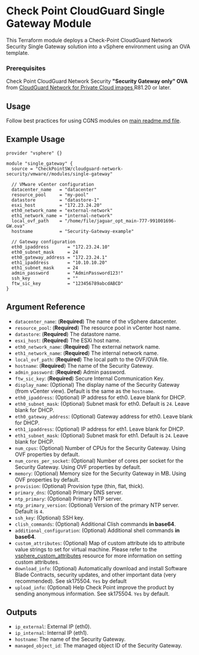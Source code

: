 # Check Point CloudGuard Single Gateway Module

This Terraform module deploys a Check-Point CloudGuard Network Security Single Gateway solution into a vSphere
environment using an OVA template.

### Prerequisites

Check Point CloudGuard Network Security **"Security Gateway only" OVA**
from [CloudGuard Network for Private Cloud images
](https://support.checkpoint.com/results/sk/sk158292) R81.20 or later.

## Usage

Follow best practices for using CGNS modules
on [main readme.md file](https://registry.terraform.io/modules/CheckPointSW/cloudguard-network-security/vmware/latest).

## Example Usage

```hcl
provider "vsphere" {}

module "single_gateway" {
  source = "CheckPointSW/cloudguard-network-security/vmware//modules/single-gateway"

  // VMware vCenter configuration
  datacenter_name   = "datacenter"
  resource_pool     = "my-pool"
  datastore         = "datastore-1"
  esxi_host         = "172.23.24.20"
  eth0_network_name = "external-network"
  eth1_network_name = "internal-network"
  local_ovf_path    = "/home/file/jaguar_opt_main-777-991001696-GW.ova"
  hostname          = "Security-Gateway-example"

  // Gateway configuration
  eth0_ipaddress       = "172.23.24.10"
  eth0_subnet_mask     = 24
  eth0_gateway_address = "172.23.24.1"
  eth1_ipaddress       = "10.10.10.20"
  eth1_subnet_mask     = 24
  admin_password       = "AdminPassword123!"
  ssh_key              = ""
  ftw_sic_key          = "123456789abcdABCD"
}
```

## Argument Reference

- `datacenter_name`: (**Required**) The name of the vSphere datacenter.
- `resource_pool`: (**Required**) The resource pool in vCenter host name.
- `datastore`: (**Required**) The datastore name.
- `esxi_host`: (**Required**) The ESXi host name.
- `eth0_network_name`: (**Required**) The external network name.
- `eth1_network_name`: (**Required**) The internal network name.
- `local_ovf_path`: (**Required**) The local path to the OVF/OVA file.
- `hostname`: (**Required**) The name of the Security Gateway.
- `admin_password`: (**Required**) Admin password.
- `ftw_sic_key`: (**Required**) Secure Internal Communication Key.
- `display_name`: (Optional) The display name of the Security Gateway (from vCenter view). Default is the same as the `hostname`.
- `eth0_ipaddress`: (Optional) IP address for eth0. Leave blank for DHCP.
- `eth0_subnet_mask`: (Optional) Subnet mask for eth0. Default is `24`. Leave blank for DHCP.
- `eth0_gateway_address`: (Optional) Gateway address for eth0. Leave blank for DHCP.
- `eth1_ipaddress`: (Optional) IP address for eth1. Leave blank for DHCP.
- `eth1_subnet_mask`: (Optional) Subnet mask for eth1. Default is `24`. Leave blank for DHCP.
- `num_cpus`: (Optional) Number of CPUs for the Security Gateway. Using OVF properties by default.
- `num_cores_per_socket`: (Optional) Number of cores per socket for the Security Gateway. Using OVF properties by
  default.
- `memory`: (Optional) Memory size for the Security Gateway in MB. Using OVF properties by default.
- `provision`: (Optional) Provision type (thin, flat, thick).
- `primary_dns`: (Optional) Primary DNS server.
- `ntp_primary`: (Optional) Primary NTP server.
- `ntp_primary_version`: (Optional) Version of the primary NTP server. Default is `4`.
- `ssh_key`: (Optional) SSH key.
- `clish_commands`: (Optional) Additional Clish commands **in base64**.
- `additional_configuration`: (Optional) Additional shell commands **in base64**.
- `custom_attributes`: (Optional) Map of custom attribute ids to attribute value strings to set for virtual machine.
  Please refer to
  the [vsphere_custom_attributes](https://registry.terraform.io/providers/hashicorp/vsphere/latest/docs/resources/custom_attribute#using-custom-attributes-in-a-supported-resource)
  resource for more information on setting custom attributes.
- `download_info`: (Optional) Automatically download and install Software Blade Contracts, security updates, and other
  important data (very recommended). See sk175504. `Yes` by default
- `upload_info`: (Optional) Help Check Point improve the product by sending anonymous information. See sk175504. `Yes`
  by default.

## Outputs

- `ip_external`: External IP (eth0).
- `ip_internal`: Internal IP (eth1).
- `hostname`: The name of the Security Gateway.
- `managed_object_id`: The managed object ID of the Security Gateway.

```
